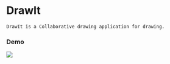 # DrawIt
   
    DrawIt is a Collaborative drawing application for drawing.

### Demo

 <p float="left">
  <a>
    <img src="https://media-exp1.licdn.com/dms/image/C5622AQGboe_XFOHNpQ/feedshare-shrink_800/0?e=1600905600&v=beta&t=lYvwDqb2N_REDKfyhvUbKcaGlP686tTZTc7H_KmQfvw"  />
  </a>
 </p>
